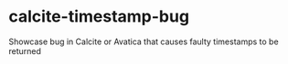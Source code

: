 # calcite-timestamp-bug
Showcase bug in Calcite or Avatica that causes faulty timestamps to be returned

